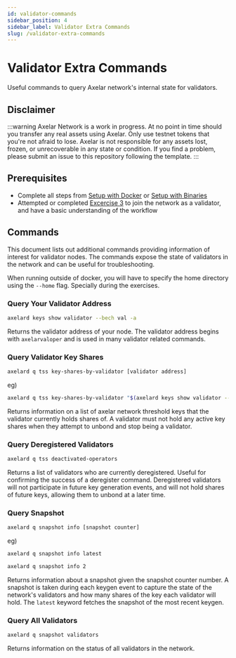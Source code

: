 ```yaml
---
id: validator-commands
sidebar_position: 4
sidebar_label: Validator Extra Commands
slug: /validator-extra-commands
---
```

# Validator Extra Commands
Useful commands to query Axelar network's internal state for validators.

## Disclaimer
:::warning
Axelar Network is a work in progress. At no point in time should you transfer any real assets using Axelar. Only use testnet tokens that you're not afraid to lose. Axelar is not responsible for any assets lost, frozen, or unrecoverable in any state or condition. If you find a problem, please submit an issue to this repository following the template.
:::

## Prerequisites
- Complete all steps from [Setup with Docker](/setup-docker) or [Setup with Binaries](/setup-binaries)
- Attempted or completed [Excercise 3](/exercises/e3) to join the network as a validator, and have a basic understanding of the workflow

## Commands
This document lists out additional commands providing information of interest for validator nodes. The commands expose the state of validators in the network and can be useful for troubleshooting.

When running outside of docker, you will have to specify the home directory using the `--home` flag. Specially during the exercises.

### Query Your Validator Address
```bash
axelard keys show validator --bech val -a
```

Returns the validator address of your node. The validator address begins with `axelarvaloper` and is used in many validator related commands.


### Query Validator Key Shares
```bash
axelard q tss key-shares-by-validator [validator address]
```
eg)

```bash
axelard q tss key-shares-by-validator "$(axelard keys show validator --bech val -a)"
```

Returns information on a list of axelar network threshold keys that the validator currently holds shares of. A validator must not hold any active key shares when they attempt to unbond and stop being a validator.


### Query Deregistered Validators
```bash
axelard q tss deactivated-operators
```

Returns a list of validators who are currently deregistered. Useful for confirming the success of a deregister command. Deregistered validators will not participate in future key generation events, and will not hold shares of future keys, allowing them to unbond at a later time.


### Query Snapshot
```bash
axelard q snapshot info [snapshot counter]
```
eg)

```bash
axelard q snapshot info latest
```
```bash
axelard q snapshot info 2
```

Returns information about a snapshot given the snapshot counter number. A snapshot is taken during each keygen event to capture the state of the network's validators and how many shares of the key each validator will hold. The `latest` keyword fetches the snapshot of the most recent keygen.


### Query All Validators
```bash
axelard q snapshot validators
```

Returns information on the status of all validators in the network.
